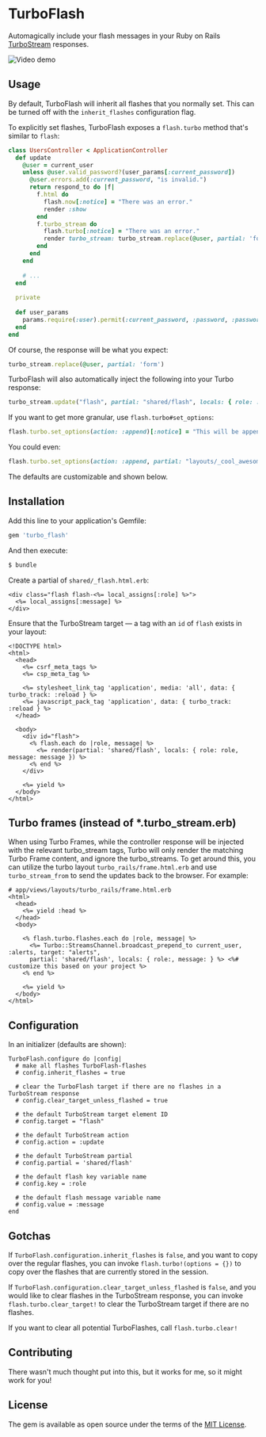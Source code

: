 # TurboFlash

Automagically include your flash messages in your Ruby on Rails [TurboStream](https://github.com/hotwired/turbo-rails) responses.

![Video demo](https://i.imgur.com/pVqX9ZV.gif)

## Usage

By default, TurboFlash will inherit all flashes that you normally set. This can be turned off with the `inherit_flashes`
configuration flag.

To explicitly set flashes, TurboFlash exposes a `flash.turbo` method that's similar to `flash`:

```ruby
class UsersController < ApplicationController
  def update
    @user = current_user
    unless @user.valid_password?(user_params[:current_password])
      @user.errors.add(:current_password, "is invalid.")
      return respond_to do |f|
        f.html do 
          flash.now[:notice] = "There was an error."
          render :show
        end
        f.turbo_stream do
          flash.turbo[:notice] = "There was an error."
          render turbo_stream: turbo_stream.replace(@user, partial: 'form')
        end 
      end
    end
    
    # ... 
  end
  
  private 
  
  def user_params
    params.require(:user).permit(:current_password, :password, :password_confirmation)
  end
end
```

Of course, the response will be what you expect:

```ruby
turbo_stream.replace(@user, partial: 'form')
```

TurboFlash will also automatically inject the following into your Turbo response:

```ruby
turbo_stream.update("flash", partial: "shared/flash", locals: { role: :notice, message: "There was an error." })
```

If you want to get more granular, use `flash.turbo#set_options`:

```ruby 
flash.turbo.set_options(action: :append)[:notice] = "This will be appended."
```

You could even:

```ruby 
flash.turbo.set_options(action: :append, partial: "layouts/_cool_awesome_flash")[:error] = "This will be appended from the partial cool_awesome_flash with an error role."
```

The defaults are customizable and shown below.

## Installation
Add this line to your application's Gemfile:

```ruby
gem 'turbo_flash'
```

And then execute:
```bash
$ bundle
```

Create a partial of `shared/_flash.html.erb`:

```erb 
<div class="flash flash-<%= local_assigns[:role] %>">
  <%= local_assigns[:message] %>
</div>
```

Ensure that the TurboStream target — a tag with an `id` of `flash` exists in your layout:

```erb
<!DOCTYPE html>
<html>
  <head>
    <%= csrf_meta_tags %>
    <%= csp_meta_tag %>

    <%= stylesheet_link_tag 'application', media: 'all', data: { turbo_track: :reload } %>
    <%= javascript_pack_tag 'application', data: { turbo_track: :reload } %>
  </head>

  <body>
    <div id="flash">
      <% flash.each do |role, message| %>
        <%= render(partial: 'shared/flash', locals: { role: role, message: message }) %>
      <% end %>
    </div>
    
    <%= yield %>
  </body>
</html>
```

## Turbo frames (instead of *.turbo_stream.erb)

When using Turbo Frames, while the controller response will be injected with the relevant turbo_stream tags, Turbo will
only render the matching Turbo Frame content, and ignore the turbo_streams. To get around this, you can utilize the
turbo layout `turbo_rails/frame.html.erb` and use `turbo_stream_from` to send the updates back to the browser. For example:

```erb
# app/views/layouts/turbo_rails/frame.html.erb
<html>
  <head>
    <%= yield :head %>
  </head>
  <body>
    
    <% flash.turbo.flashes.each do |role, message| %>
      <%= Turbo::StreamsChannel.broadcast_prepend_to current_user, :alerts, target: "alerts",
      partial: 'shared/flash', locals: { role:, message: } %> <%# customize this based on your project %>
    <% end %>
    
    <%= yield %>
  </body>
</html>
```

## Configuration

In an initializer (defaults are shown):

```
TurboFlash.configure do |config|
  # make all flashes TurboFlash-flashes
  # config.inherit_flashes = true 
  
  # clear the TurboFlash target if there are no flashes in a TurboStream response
  # config.clear_target_unless_flashed = true 
  
  # the default TurboStream target element ID
  # config.target = "flash"
  
  # the default TurboStream action
  # config.action = :update 
  
  # the default TurboStream partial
  # config.partial = 'shared/flash'
  
  # the default flash key variable name
  # config.key = :role 
  
  # the default flash message variable name
  # config.value = :message 
end
```

## Gotchas

If `TurboFlash.configuration.inherit_flashes` is `false`, and you want to copy over the regular flashes,
you can invoke `flash.turbo!(options = {})` to copy over the flashes that are currently stored in the session.

If `TurboFlash.configuration.clear_target_unless_flashed` is `false`, and you would like to clear flashes in the TurboStream
response, you can invoke `flash.turbo.clear_target!` to clear the TurboStream target if there are no flashes.

If you want to clear all potential TurboFlashes, call `flash.turbo.clear!`

## Contributing

There wasn't much thought put into this, but it works for me, so it might work for you!

## License
The gem is available as open source under the terms of the [MIT License](https://opensource.org/licenses/MIT).
